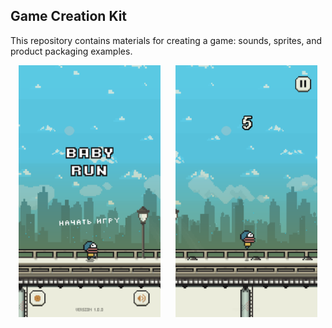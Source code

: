 ## Game Creation Kit

This repository contains materials for creating a game: 
sounds, sprites, and product packaging examples.

<div align="center" width="100%">
    <img width="45%" style="margin-right: 2%;" src="/Materials/Screenshots/1.png" />
    <img width="45%" style="margin-left: 2%;" src="/Materials/Screenshots/2.png" />
</div>

